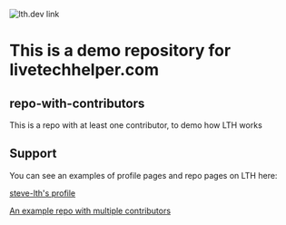 ![lth.dev link](https://img.shields.io/badge/lth.dev-get%20help%20with%20steve--lth%2Frepo--with--contributors-blue?link=https%3A%2F%2Flivetechhelper.com%2Frepos%2Fsteve-lth%2Frepo-with-contributors)
# This is a demo repository for livetechhelper.com

## repo-with-contributors
This is a repo with at least one contributor, to demo how LTH works

## Support
You can see an examples of profile pages and repo pages on LTH here:

[steve-lth's profile](https://livetechhelper.com/helpers/steve-lth)

[An example repo with multiple contributors](https://livetechhelper.com/repos/steve-lth/repo-with-contributors)

